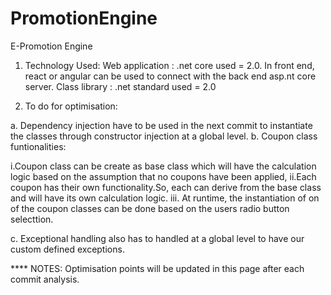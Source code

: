 # PromotionEngine
E-Promotion Engine 

1. Technology Used: 
Web application : .net core used = 2.0. In front end, react or angular can be used to connect with the back end asp.nt core server.
Class library : .net standard used = 2.0

2. To do for optimisation:

a. Dependency injection have to be used in the next commit to instantiate the classes through constructor injection at a global level.
b. Coupon class funtionalities: 

i.Coupon class can be create as base class which will have the calculation logic based on the assumption that no coupons have been applied,
ii.Each coupon has their own functionality.So, each can derive from the base class and will have its own calculation logic.
iii. At runtime, the instantiation of on of the coupon classes can be done based on the users radio button selecttion.

c. Exceptional handling also has to handled at a global level to have our custom defined exceptions.

**** NOTES: Optimisation points will be updated in this page after each commit analysis.

